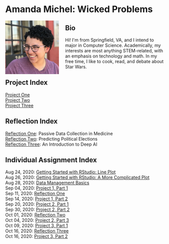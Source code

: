 # Amanda Michel: Wicked Problems

<img src="headshot.jpeg"  width=170 height=170 align="left" style="padding-right:20px"/> 

## Bio
<p>Hi! I'm from Springfield, VA, and I intend to major in Computer Science. Academically, my interests are most anything STEM-related, with an emphasis on technology and math. In my free time, I like to cook, read, and debate about Star Wars. </p>

## Project Index
[Project One](project1.md)<br/>
[Project Two](project2.md)<br/>
[Project Three](project3.md)<br/>
<!--[Project Four](project4.md)<br/>-->

## Reflection Index
[Reflection One](reflection1.md): Passive Data Collection in Medicine<br/>
[Reflection Two](reflection2.md): Predicting Political Elections<br/>
[Reflection Three](reflection3.md): An Introduction to Deep AI<br/>
<!--[Reflection Four](reflection4.md): An Introduction to Deep AI<br/>-->

## Individual Assignment Index
Aug 24, 2020: [Getting Started with RStudio: Line Plot](lineplot.md)<br/>
Aug 26, 2020: [Getting Started with RStudio: A More Complicated Plot](complexplot.md)<br/>
Aug 28, 2020: [Data Management Basics](datamanag.md)<br/>
Sep 04, 2020: [Project 1, Part 1](p1part1.md)<br/>
Sep 11, 2020: [Reflection One](reflection1.md)<br/>
Sep 14, 2020: [Project 1, Part 2](p1part2.md)<br/>
Sep 20, 2020: [Project 2, Part 1](p2part1.md)<br/>
Sep 30, 2020: [Project 2, Part 2](p2part2.md)<br/>
Oct 01, 2020: [Reflection Two](reflection2.md)<br/>
Oct 04, 2020: [Project 2, Part 3](p2part3.md)<br/>
Oct 09, 2020: [Project 3, Part 1](p3part1.md)<br/>
Oct 16, 2020: [Reflection Three](reflection3.md)<br/>
Oct 16, 2020: [Project 3, Part 2](p3part2.md)<br/>
<!-- Oct 28, 2020: [Project 4, Part 1](p4part1.md)<br/>
Oct 30, 2020: [Reflection Four](reflection4.md)<br/>
Oct 30, 2020: [Project 4, Part 2](p4part2.md)<br/> -->

